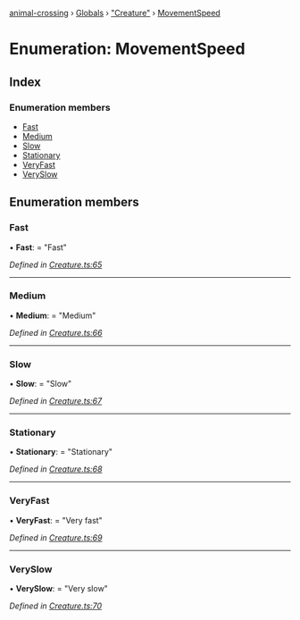 [animal-crossing](../README.md) › [Globals](../globals.md) › ["Creature"](../modules/_creature_.md) › [MovementSpeed](_creature_.movementspeed.md)

# Enumeration: MovementSpeed

## Index

### Enumeration members

* [Fast](_creature_.movementspeed.md#fast)
* [Medium](_creature_.movementspeed.md#medium)
* [Slow](_creature_.movementspeed.md#slow)
* [Stationary](_creature_.movementspeed.md#stationary)
* [VeryFast](_creature_.movementspeed.md#veryfast)
* [VerySlow](_creature_.movementspeed.md#veryslow)

## Enumeration members

###  Fast

• **Fast**: = "Fast"

*Defined in [Creature.ts:65](https://github.com/Norviah/animal-crossing/blob/95a2959/module/types/Creature.ts#L65)*

___

###  Medium

• **Medium**: = "Medium"

*Defined in [Creature.ts:66](https://github.com/Norviah/animal-crossing/blob/95a2959/module/types/Creature.ts#L66)*

___

###  Slow

• **Slow**: = "Slow"

*Defined in [Creature.ts:67](https://github.com/Norviah/animal-crossing/blob/95a2959/module/types/Creature.ts#L67)*

___

###  Stationary

• **Stationary**: = "Stationary"

*Defined in [Creature.ts:68](https://github.com/Norviah/animal-crossing/blob/95a2959/module/types/Creature.ts#L68)*

___

###  VeryFast

• **VeryFast**: = "Very fast"

*Defined in [Creature.ts:69](https://github.com/Norviah/animal-crossing/blob/95a2959/module/types/Creature.ts#L69)*

___

###  VerySlow

• **VerySlow**: = "Very slow"

*Defined in [Creature.ts:70](https://github.com/Norviah/animal-crossing/blob/95a2959/module/types/Creature.ts#L70)*
